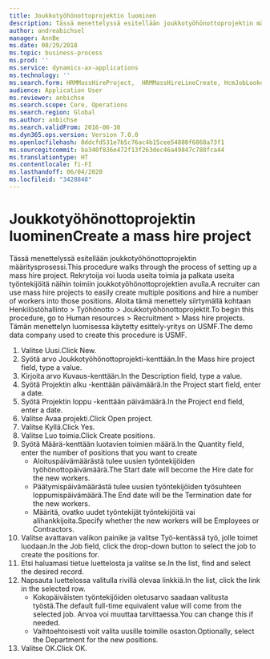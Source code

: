 ```yaml
---
title: Joukkotyöhönottoprojektin luominen
description: Tässä menettelyssä esitellään joukkotyöhönottoprojektin määritysprosessi.
author: andreabichsel
manager: AnnBe
ms.date: 08/29/2018
ms.topic: business-process
ms.prod: ''
ms.service: dynamics-ax-applications
ms.technology: ''
ms.search.form: HRMMassHireProject,  HRMMassHireLineCreate, HcmJobLookup, HcmPersonnelManagementWorkspace
audience: Application User
ms.reviewer: anbichse
ms.search.scope: Core, Operations
ms.search.region: Global
ms.author: anbichse
ms.search.validFrom: 2016-06-30
ms.dyn365.ops.version: Version 7.0.0
ms.openlocfilehash: 8ddcfd531e7b5c76ac4b15cee54880f6868a73f1
ms.sourcegitcommit: ba340f836e472f13f263dec46a49847c788fca44
ms.translationtype: HT
ms.contentlocale: fi-FI
ms.lasthandoff: 06/04/2020
ms.locfileid: "3428848"
---
```

# <a name="create-a-mass-hire-project"></a><span data-ttu-id="e105e-103">Joukkotyöhönottoprojektin luominen</span><span class="sxs-lookup"><span data-stu-id="e105e-103">Create a mass hire project</span></span>



<span data-ttu-id="e105e-104">Tässä menettelyssä esitellään joukkotyöhönottoprojektin määritysprosessi.</span><span class="sxs-lookup"><span data-stu-id="e105e-104">This procedure walks through the process of setting up a mass hire project.</span></span> <span data-ttu-id="e105e-105">Rekrytoija voi luoda useita toimia ja palkata useita työntekijöitä näihin toimiin joukkotyöhönottoprojektien avulla.</span><span class="sxs-lookup"><span data-stu-id="e105e-105">A recruiter can use mass hire projects to easily create multiple positions and hire a number of workers into those positions.</span></span> <span data-ttu-id="e105e-106">Aloita tämä menettely siirtymällä kohtaan Henkilöstöhallinto > Työhönotto > Joukkotyöhönottoprojektit.</span><span class="sxs-lookup"><span data-stu-id="e105e-106">To begin this procedure, go to Human resources > Recruitment > Mass hire projects.</span></span> <span data-ttu-id="e105e-107">Tämän menettelyn luomisessa käytetty esittely-yritys on USMF.</span><span class="sxs-lookup"><span data-stu-id="e105e-107">The demo data company used to create this procedure is USMF.</span></span>

1. <span data-ttu-id="e105e-108">Valitse Uusi.</span><span class="sxs-lookup"><span data-stu-id="e105e-108">Click New.</span></span>
2. <span data-ttu-id="e105e-109">Syötä arvo Joukkotyöhönottoprojekti-kenttään.</span><span class="sxs-lookup"><span data-stu-id="e105e-109">In the Mass hire project field, type a value.</span></span>
3. <span data-ttu-id="e105e-110">Kirjoita arvo Kuvaus-kenttään.</span><span class="sxs-lookup"><span data-stu-id="e105e-110">In the Description field, type a value.</span></span>
4. <span data-ttu-id="e105e-111">Syötä Projektin alku -kenttään päivämäärä.</span><span class="sxs-lookup"><span data-stu-id="e105e-111">In the Project start field, enter a date.</span></span>
5. <span data-ttu-id="e105e-112">Syötä Projektin loppu -kenttään päivämäärä.</span><span class="sxs-lookup"><span data-stu-id="e105e-112">In the Project end field, enter a date.</span></span>
6. <span data-ttu-id="e105e-113">Valitse Avaa projekti.</span><span class="sxs-lookup"><span data-stu-id="e105e-113">Click Open project.</span></span>
7. <span data-ttu-id="e105e-114">Valitse Kyllä.</span><span class="sxs-lookup"><span data-stu-id="e105e-114">Click Yes.</span></span>
8. <span data-ttu-id="e105e-115">Valitse Luo toimia.</span><span class="sxs-lookup"><span data-stu-id="e105e-115">Click Create positions.</span></span>
9. <span data-ttu-id="e105e-116">Syötä Määrä-kenttään luotavien toimien määrä.</span><span class="sxs-lookup"><span data-stu-id="e105e-116">In the Quantity field, enter the number of positions that you want to create</span></span>
    * <span data-ttu-id="e105e-117">Aloituspäivämäärästä tulee uusien työntekijöiden työhönottopäivämäärä.</span><span class="sxs-lookup"><span data-stu-id="e105e-117">The Start date will become the Hire date for the new workers.</span></span>  
    * <span data-ttu-id="e105e-118">Päätymispäivämäärästä tulee uusien työntekijöiden työsuhteen loppumispäivämäärä.</span><span class="sxs-lookup"><span data-stu-id="e105e-118">The End date will be the Termination date for the new workers.</span></span>  
    * <span data-ttu-id="e105e-119">Määritä, ovatko uudet työntekijät työntekijöitä vai alihankkijoita.</span><span class="sxs-lookup"><span data-stu-id="e105e-119">Specify whether the new workers will be Employees or Contractors.</span></span>  
10. <span data-ttu-id="e105e-120">Valitse avattavan valikon painike ja valitse Työ-kentässä työ, jolle toimet luodaan.</span><span class="sxs-lookup"><span data-stu-id="e105e-120">In the Job field, click the drop-down button to select the job to create the positions for.</span></span>
11. <span data-ttu-id="e105e-121">Etsi haluamasi tietue luettelosta ja valitse se.</span><span class="sxs-lookup"><span data-stu-id="e105e-121">In the list, find and select the desired record.</span></span>
12. <span data-ttu-id="e105e-122">Napsauta luettelossa valitulla rivillä olevaa linkkiä.</span><span class="sxs-lookup"><span data-stu-id="e105e-122">In the list, click the link in the selected row.</span></span>
    * <span data-ttu-id="e105e-123">Kokopäiväisten työntekijöiden oletusarvo saadaan valitusta työstä.</span><span class="sxs-lookup"><span data-stu-id="e105e-123">The default full-time equivalent value will come from the selected job.</span></span> <span data-ttu-id="e105e-124">Arvoa voi muuttaa tarvittaessa.</span><span class="sxs-lookup"><span data-stu-id="e105e-124">You can change this if needed.</span></span>  
    * <span data-ttu-id="e105e-125">Vaihtoehtoisesti voit valita uusille toimille osaston.</span><span class="sxs-lookup"><span data-stu-id="e105e-125">Optionally, select the Department for the new positions.</span></span>  
13. <span data-ttu-id="e105e-126">Valitse OK.</span><span class="sxs-lookup"><span data-stu-id="e105e-126">Click OK.</span></span>

